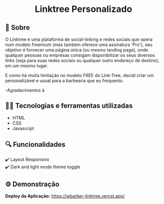 <h1 align="center">Linktree Personalizado </h1>

## :pushpin: Sobre

O Linktree é uma plataforma de social-linking e redes sociais que opera num modelo freemium (mas também oferece uma assinatura 'Pro'), seu objetivo é fornecer uma página única (ou mesmo landing page), onde qualquer pessoas ou empresas consigam disponibilizar os seus diversos links (seja para suas redes sociais ou qualquer outro endereço de destino), em um mesmo lugar.

E como há muita limitação no modelo FREE do Link-Tree, decidi criar um personalizável e usual para  a barbearia que eu frequento.   

-Agradecimentos à 

## :woman_technologist: Tecnologias e ferramentas utilizadas

- HTML
- CSS
- Javascript 

## :mag: Funcionalidades

✔️ Layout Responsívo<br/>
✔️ Dark and light mode theme toggle<br/>

## :gear: Demonstração

**Deploy da Aplicação:**
https://wbarber-linktree.vercel.app/




